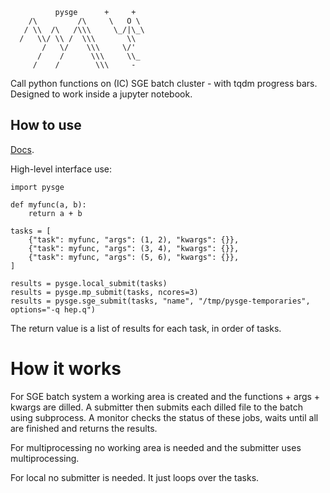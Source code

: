 ```
          pysge      +     +
    /\         /\     \   O \
   / \\  /\   /\\\     \_/|\_\
  /   \\/ \\ /  \\\       \\
       /   \/    \\\     \/'
      /    /      \\\     \\_
     /    /        \\\     -
```

Call python functions on (IC) SGE batch cluster - with tqdm progress bars.
Designed to work inside a jupyter notebook.

## How to use

[Docs](https://shane-breeze.github.io/pysge/).

High-level interface use:

```
import pysge

def myfunc(a, b):
    return a + b

tasks = [
    {"task": myfunc, "args": (1, 2), "kwargs": {}},
    {"task": myfunc, "args": (3, 4), "kwargs": {}},
    {"task": myfunc, "args": (5, 6), "kwargs": {}},
]

results = pysge.local_submit(tasks)
results = pysge.mp_submit(tasks, ncores=3)
results = pysge.sge_submit(tasks, "name", "/tmp/pysge-temporaries", options="-q hep.q")
```

The return value is a list of results for each task, in order of tasks.

# How it works

For SGE batch system a working area is created and the functions + args + kwargs are dilled. A submitter then submits each dilled file to the batch using subprocess. A monitor checks the status of these jobs, waits until all are finished and returns the results.

For multiprocessing no working area is needed and the submitter uses multiprocessing.

For local no submitter is needed. It just loops over the tasks.
